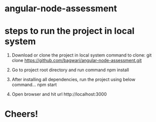 # angular-node-assessment

# steps to run the project in local system

1. Download or clone the project in local system
    command to clone: git clone https://github.com/bagwari/angular-node-assessment.git

2. Go to project root directory and run command npm install

3. After installing all dependencies, run the project using below command...
    npm start

4. Open browser and hit url http://localhost:3000

# Cheers!